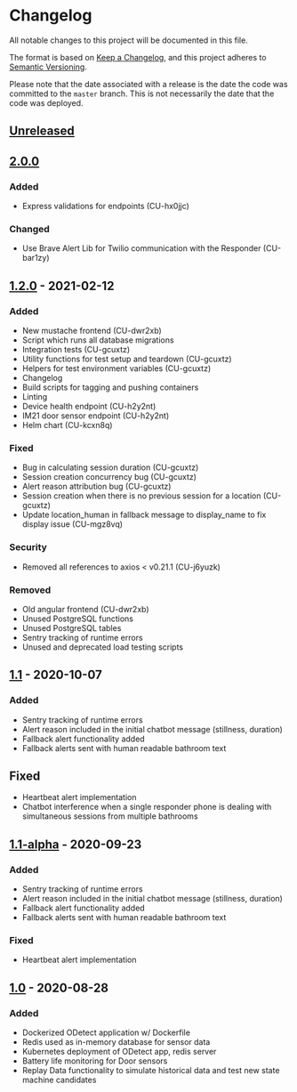 # Changelog
All notable changes to this project will be documented in this file.

The format is based on [Keep a Changelog](https://keepachangelog.com/en/1.0.0/),
and this project adheres to [Semantic Versioning](https://semver.org/spec/v2.0.0.html).

Please note that the date associated with a release is the date the code
was committed to the `master` branch. This is not necessarily the date that
the code was deployed.

## [Unreleased]

## [2.0.0]
### Added
- Express validations for endpoints (CU-hx0jjc)

### Changed
- Use Brave Alert Lib for Twilio communication with the Responder (CU-bar1zy)

## [1.2.0] - 2021-02-12
### Added
- New mustache frontend (CU-dwr2xb)
- Script which runs all database migrations
- Integration tests (CU-gcuxtz)
- Utility functions for test setup and teardown (CU-gcuxtz)
- Helpers for test environment variables (CU-gcuxtz)
- Changelog
- Build scripts for tagging and pushing containers
- Linting
- Device health endpoint (CU-h2y2nt)
- IM21 door sensor endpoint (CU-h2y2nt)
- Helm chart (CU-kcxn8q)

### Fixed
- Bug in calculating session duration (CU-gcuxtz)
- Session creation concurrency bug (CU-gcuxtz)
- Alert reason attribution bug  (CU-gcuxtz)
- Session creation when there is no previous session for a location (CU-gcuxtz)
- Update location_human in fallback message to display_name to fix display issue (CU-mgz8vq)

### Security
- Removed all references to axios < v0.21.1 (CU-j6yuzk)

### Removed
- Old angular frontend (CU-dwr2xb)
- Unused PostgreSQL functions
- Unused PostgreSQL tables
- Sentry tracking of runtime errors
- Unused and deprecated load testing scripts

## [1.1] - 2020-10-07
### Added
- Sentry tracking of runtime errors
- Alert reason included in the initial chatbot message (stillness, duration)
- Fallback alert functionality added
- Fallback alerts sent with human readable bathroom text

## Fixed
- Heartbeat alert implementation
- Chatbot interference when a single responder phone is dealing with simultaneous sessions from multiple bathrooms 

## [1.1-alpha] - 2020-09-23
### Added
- Sentry tracking of runtime errors
- Alert reason included in the initial chatbot message (stillness, duration)
- Fallback alert functionality added 
- Fallback alerts sent with human readable bathroom text 

### Fixed
- Heartbeat alert implementation

## [1.0] - 2020-08-28
### Added
- Dockerized ODetect application w/ Dockerfile
- Redis used as in-memory database for sensor data
- Kubernetes deployment of ODetect app, redis server
- Battery life monitoring for Door sensors
- Replay Data functionality to simulate historical data and test new state machine candidates


[Unreleased]: https://github.com/bravetechnologycoop/BraveSensor-Server/compare/v2.0.0...HEAD
[2.0.0]: https://github.com/bravetechnologycoop/BraveSensor-Server/compare/v1.2.0...v2.0.0
[1.2.0]: https://github.com/bravetechnologycoop/BraveSensor-Server/compare/v1.1...v1.2.0
[1.1]: https://github.com/bravetechnologycoop/BraveSensor-Server/compare/v1.1-alpha...v1.1
[1.1-alpha]: https://github.com/bravetechnologycoop/BraveSensor-Server/compare/v1.0...v1.1-alpha
[1.0]: https://github.com/bravetechnologycoop/BraveSensor-Server/releases/tag/v1.0
